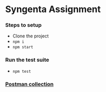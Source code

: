 # Syngenta Assignment

### Steps to setup
- Clone the project
- `npm i`
- `npm start`


### Run the test suite
- `npm test`

### [Postman collection](https://www.postman.com/mrugeshsyngenta/workspace/syngenta/collection/10404838-d19bc1d2-08e5-4fd3-a9a4-a4f0f40547d2?action=share&creator=10404838&active-environment=10404838-f1c73ffe-fa2a-471d-b169-165cf171f8f8)
